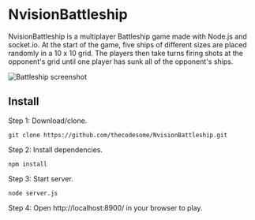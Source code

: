 # NvisionBattleship

NvisionBattleship is a multiplayer Battleship game made with Node.js and socket.io.
At the start of the game, five ships of different sizes are placed randomly in a 10 x 10 grid.
The players then take turns firing shots at the opponent's grid until one player has sunk all of
the opponent's ships.

![Battleship screenshot](http://inf123.github.io/battleship-screenshot.png)

## Install

Step 1: Download/clone.
```
git clone https://github.com/thecodesome/NvisionBattleship.git
```
Step 2: Install dependencies.
```
npm install
```
Step 3: Start server.
```
node server.js
```
Step 4: Open http://localhost:8900/ in your browser to play.
